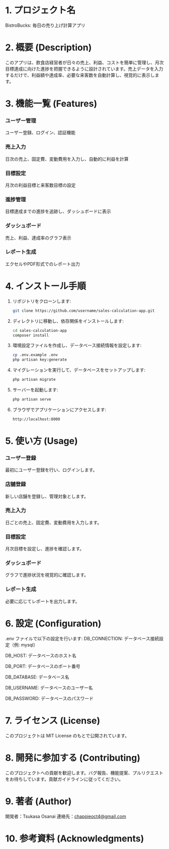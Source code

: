 # 1. プロジェクト名
BistroBucks: 毎日の売り上げ計算アプリ

# 2. 概要 (Description)
このアプリは、飲食店経営者が日々の売上、利益、コストを簡単に管理し、月次目標達成に向けた進捗を把握できるように設計されています。売上データを入力するだけで、利益額や達成率、必要な来客数を自動計算し、視覚的に表示します。

# 3. 機能一覧 (Features)
### ユーザー管理
ユーザー登録、ログイン、認証機能

### 売上入力
日次の売上、固定費、変動費用を入力し、自動的に利益を計算

### 目標設定
月次の利益目標と来客数目標の設定

### 進捗管理
目標達成までの進捗を追跡し、ダッシュボードに表示

### ダッシュボード
売上、利益、達成率のグラフ表示

### レポート生成
エクセルやPDF形式でのレポート出力

# 4. インストール手順

1. リポジトリをクローンします:

    ```bash
    git clone https://github.com/username/sales-calculation-app.git
    ```

2. ディレクトリに移動し、依存関係をインストールします:

    ```bash
    cd sales-calculation-app
    composer install
    ```

3. 環境設定ファイルを作成し、データベース接続情報を設定します:

    ```bash
    cp .env.example .env
    php artisan key:generate
    ```

4. マイグレーションを実行して、データベースをセットアップします:

    ```bash
    php artisan migrate
    ```

5. サーバーを起動します:

    ```bash
    php artisan serve
    ```

6. ブラウザでアプリケーションにアクセスします:

    ```bash
    http://localhost:8000
    ```
# 5. 使い方 (Usage)
### ユーザー登録
最初にユーザー登録を行い、ログインします。
### 店舗登録
新しい店舗を登録し、管理対象とします。
### 売上入力
日ごとの売上、固定費、変動費用を入力します。
### 目標設定
月次目標を設定し、進捗を確認します。
### ダッシュボード
グラフで進捗状況を視覚的に確認します。
### レポート生成
必要に応じてレポートを出力します。

# 6. 設定 (Configuration)
.env ファイルで以下の設定を行います:
DB_CONNECTION: データベース接続設定（例: mysql）

DB_HOST: データベースのホスト名

DB_PORT: データベースのポート番号

DB_DATABASE: データベース名

DB_USERNAME: データベースのユーザー名

DB_PASSWORD: データベースのパスワード
# 7. ライセンス (License)

このプロジェクトは MIT License のもとで公開されています。
# 8. 開発に参加する (Contributing)

このプロジェクトへの貢献を歓迎します。バグ報告、機能提案、プルリクエストをお待ちしています。貢献ガイドラインに従ってください。
# 9. 著者 (Author)
開発者：Tsukasa Osanai
連絡先：chappieoct4@gmail.com
# 10. 参考資料 (Acknowledgments)
